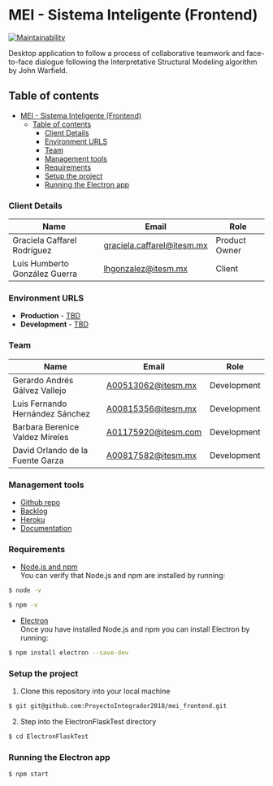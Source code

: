 # MEI - Sistema Inteligente (Frontend)

[![Maintainability](https://api.codeclimate.com/v1/badges/2eefa5b08073bb7d342c/maintainability)](https://codeclimate.com/github/ProyectoIntegrador2018/mei_frontend/maintainability)

Desktop application to follow a process of collaborative teamwork and face-to-face dialogue following the Interpretative Structural Modeling algorithm by John Warfield.

## Table of contents

- [MEI - Sistema Inteligente (Frontend)](#mei---sistema-inteligente-frontend)
  - [Table of contents](#table-of-contents)
    - [Client Details](#client-details)
    - [Environment URLS](#environment-urls)
    - [Team](#team)
    - [Management tools](#management-tools)
    - [Requirements](#requirements)
    - [Setup the project](#setup-the-project)
    - [Running the Electron app](#running-the-electron-app)


### Client Details

| Name               | Email             | Role |
| ------------------ | ----------------- | ---- |
| Graciela Caffarel Rodríguez | graciela.caffarel@itesm.mx | Product Owner |
| Luis Humberto González Guerra | lhgonzalez@itesm.mx | Client |


### Environment URLS

* **Production** - [TBD](TBD)
* **Development** - [TBD](TBD)

### Team

| Name           | Email             | Role        |
| -------------- | ----------------- | ----------- |
| Gerardo Andrés Gálvez Vallejo | A00513062@itesm.mx | Development |
| Luis Fernando Hernández Sánchez | A00815356@itesm.mx | Development |
| Barbara Berenice Valdez Mireles | A01175920@itesm.com | Development |
| David Orlando de la Fuente Garza | A00817582@itesm.mx | Development |

### Management tools

* [Github repo](https://github.com/ProyectoIntegrador2018/mei_frontend)
* [Backlog](https://github.com/ProyectoIntegrador2018/mei_frontend/projects/1)
* [Heroku](https://crowdfront-staging.herokuapp.com/)
* [Documentation](https://drive.google.com/open?id=16-13j8v9uVM7V9z2Gq5vwgKBxlPyn1k9)

### Requirements

* [Node.js and npm](https://www.npmjs.com/get-npm)<br/>
You can verify that Node.js and npm are installed by running:
```bash
$ node -v
```
```bash
$ npm -v
```

* [Electron](https://www.npmjs.com/package/electron)<br/>
Once you have installed Node.js and npm you can install Electron by running:
```bash
$ npm install electron --save-dev
```

### Setup the project

1. Clone this repository into your local machine

```bash
$ git git@github.com:ProyectoIntegrador2018/mei_frontend.git
```

2. Step into the ElectronFlaskTest directory
```bash
$ cd ElectronFlaskTest
```

### Running the Electron app
```bash
$ npm start
```

